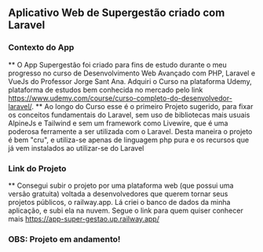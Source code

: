 
## Aplicativo Web de Supergestão criado com Laravel

### Contexto do App
** O App Supergestão foi criado para fins de estudo durante o meu progresso no curso de Desenvolvimento Web Avançado
com PHP, Laravel e VueJs do Professor Jorge Sant Ana. Adquiri o Curso na plataforma Udemy, plataforma de estudos
bem conhecida no mercado pelo link https://www.udemy.com/course/curso-completo-do-desenvolvedor-laravel/.
** Ao longo do Curso esse é o primeiro Projeto sugerido, para fixar os conceitos fundamentais do Laravel, sem uso 
de bibliotecas mais usuais AlpineJs e Tailwind e sem um framework como Livewire, que é uma poderosa ferramente a 
ser utilizada com o Laravel. Desta maneira o projeto é bem "cru", e utiliza-se apenas de linguagem php pura e 
os recursos que já vem instalados ao utilizar-se do Laravel

### Link do Projeto
** Consegui subir o projeto por uma plataforma web (que possui uma versão gratuita) voltada a desenvolvedores que 
querem tornar seus projetos públicos, o railway.app. Lá criei o banco de dados da minha aplicação, e subi ela 
na nuvem. Segue o link para quem quiser conhecer mais https://app-super-gestao.up.railway.app/

### OBS: Projeto em andamento!
